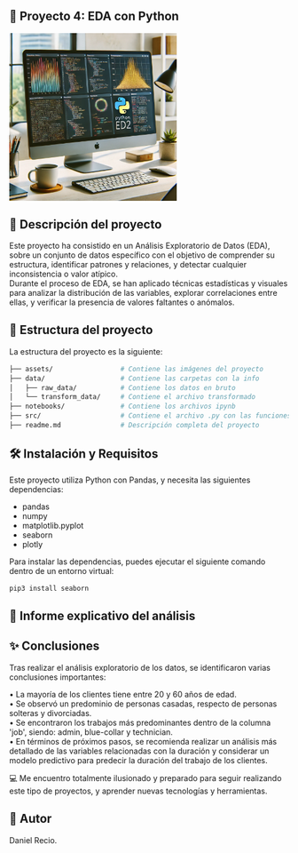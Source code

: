 ## 🚀 Proyecto 4: EDA con Python

<img align="center" src="./assets/banner_EDA.webp" width="60%" />

## 🧠 Descripción del proyecto

Este proyecto ha consistido en un Análisis Exploratorio de Datos (EDA),
sobre un conjunto de datos específico con el objetivo de comprender su
estructura, identificar patrones y relaciones, y detectar cualquier
inconsistencia o valor atípico.
<br>
Durante el proceso de EDA, se han aplicado
técnicas estadísticas y visuales para analizar la distribución de las variables,
explorar correlaciones entre ellas, y verificar la presencia de valores faltantes o anómalos.

## 📁 Estructura del proyecto

La estructura del proyecto es la siguiente:

```bash
├── assets/                 # Contiene las imágenes del proyecto
├── data/                   # Contiene las carpetas con la info
│   ├── raw_data/           # Contiene los datos en bruto
│   └── transform_data/     # Contiene el archivo transformado
├── notebooks/              # Contiene los archivos ipynb
├── src/                    # Contiene el archivo .py con las funciones
├── readme.md               # Descripción completa del proyecto
```

## 🛠️ Instalación y Requisitos

Este proyecto utiliza Python con Pandas, y necesita las siguientes dependencias:

- pandas
- numpy
- matplotlib.pyplot
- seaborn
- plotly

Para instalar las dependencias, puedes ejecutar el siguiente comando dentro de un entorno virtual:

```bash
pip3 install seaborn
```

## 🧾 Informe explicativo del análisis

## ✨ Conclusiones

Tras realizar el análisis exploratorio de los datos, se identificaron varias conclusiones importantes:

• La mayoría de los clientes tiene entre 20 y 60 años de edad.
<br>
• Se observó un predominio de personas casadas, respecto de personas solteras y divorciadas.
<br>
• Se encontraron los trabajos más predominantes dentro de la columna 'job', siendo: admin,
blue-collar y technician.
<br>
• En términos de próximos pasos, se recomienda realizar un análisis más detallado de las variables relacionadas
con la duración y considerar un modelo predictivo para predecir la duración del trabajo de los clientes.
<br>

💻 Me encuentro totalmente ilusionado y preparado para seguir realizando este tipo de proyectos, y
aprender nuevas tecnologías y herramientas.

## 👤 Autor

Daniel Recio.
